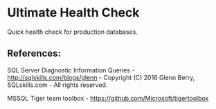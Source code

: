 # Ultimate Health Check
Quick health check for production databases. 

## References: 
SQL Server Diagnostic Information Queries - http://sqlskills.com/blogs/glenn - Copyright (C) 2016 Glenn Berry, SQLskills.com - All rights reserved.

MSSQL Tiger team toolbox - https://github.com/Microsoft/tigertoolbox 
